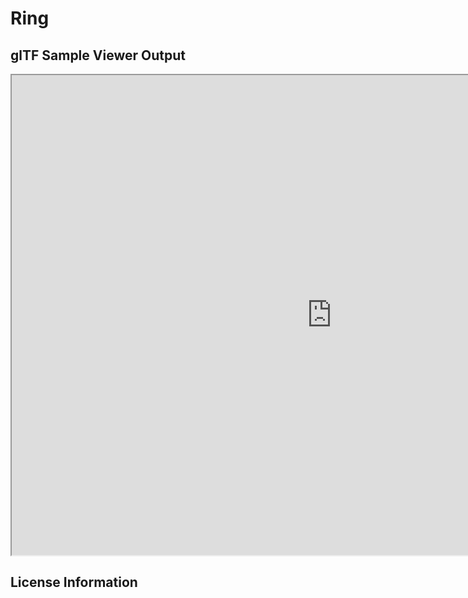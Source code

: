 # Ring

## glTF Sample Viewer Output

<iframe width=1024px height=768px src="http://gltf.ux3d.io?model=Ring"></iframe>

## License Information
